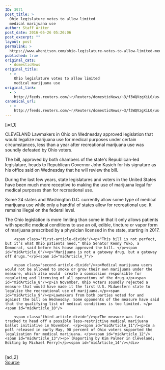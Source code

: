 ```yaml
---
ID: 3971
post_title: >
  Ohio legislature votes to allow limited
  medical marijuana use
author: Staff Writer
post_date: 2016-05-26 05:26:06
post_excerpt: ""
layout: post
permalink: >
  https://www.whenitson.com/ohio-legislature-votes-to-allow-limited-medical-marijuana-use/
published: true
original_cats:
  - domesticNews
original_title:
  - >
    Ohio legislature votes to allow limited
    medical marijuana use
original_link:
  - >
    http://feeds.reuters.com/~r/Reuters/domesticNews/~3/f3WQVzgXiL0/us-ohio-marijuana-idUSKCN0YH09W
canonical_url:
  - >
    http://feeds.reuters.com/~r/Reuters/domesticNews/~3/f3WQVzgXiL0/us-ohio-marijuana-idUSKCN0YH09W
---
```

 [ad_1]
<br><div id="articleText">
<span id="midArticle_start"/>

<span id="midArticle_0"/><span class="focusParagraph" readability="5"><p><span class="articleLocation">CLEVELAND</span> Lawmakers in Ohio on Wednesday approved legislation that would legalize marijuana use for medical purposes under certain circumstances, less than a year after recreational marijuana use was soundly defeated by Ohio voters.  </p></span><span id="midArticle_1"/><p>The bill, approved by both chambers of the state's Republican-led legislature, heads to Republican Governor John Kasich for his signature as his office said on Wednesday that he will review the bill.</p><span id="midArticle_2"/><p>During the last few years, state legislatures and voters in the United States have been much more receptive to making the use of marijuana legal for medical purposes than for recreational use. </p><span id="midArticle_3"/><p>Some 24 states and Washington D.C. currently allow some type of medical marijuana use while only a handful of states allow for recreational use. It remains illegal on the federal level. </p><span id="midArticle_4"/><p>The Ohio legislation is more limiting than some in that it only allows patients with specific medical conditions to use an oil, edible, tincture or vapor form of marijuana prescribed by a physician licensed in the state, starting in 2017. </p><span id="midArticle_5"/>
        
        <span class="first-article-divide"/><p>"This bill is not perfect, but it’s what Ohio patients need," Ohio Senator Kenny Yuko, a Democrat, said before his house approved the bill. </p><span id="midArticle_6"/><p>"Marijuana is not a gateway drug, but a gateway off drugs."</p><span id="midArticle_7"/>
        
        <span class="second-article-divide"/><p>Medical marijuana users would not be allowed to smoke or grow their own marijuana under the measure, which also would  create a commission responsible for regulating and licensing of all operations of the drug.</p><span id="midArticle_8"/><p>In November, Ohio voters soundly rejected a measure that would have made it the first U.S. Midwestern state to legalize the recreational use of marijuana.</p><span id="midArticle_9"/><p>Lawmakers from both parties voted for and against the bill on Wednesday. Some opponents of the measure have said that the qualifying list of medical conditions is too limited. </p><span id="midArticle_10"/>
        
        <span class="third-article-divide"/><p>The measure was fast-tracked to head off a possible less-restrictive medical marijuana ballot initiative in November. </p><span id="midArticle_11"/><p>In a poll released in early May, 90 percent of Ohio voters supported the legalization for medical marijuana. </p><span id="midArticle_12"/><span id="midArticle_13"/><p> (Reporting by Kim Palmer in Cleveland; Editing by Michael Perry)</p><span id="midArticle_14"/></div>
<br>[ad_2]
<br><a href="http://feeds.reuters.com/~r/Reuters/domesticNews/~3/f3WQVzgXiL0/us-ohio-marijuana-idUSKCN0YH09W">Source </a>